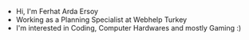- Hi, I'm Ferhat Arda Ersoy
- Working as a Planning Specialist at Webhelp Turkey
- I'm interested in Coding, Computer Hardwares and mostly Gaming :)

